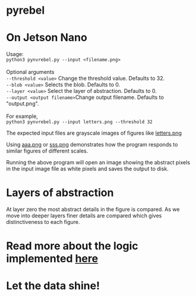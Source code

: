 # pyrebel
# On Jetson Nano
Usage:<br>
```python3 pynvrebel.py --input <filename.png>```<br><br>
Optional arguments<br>
```--threshold <value>``` Change the threshold value. Defaults to 32.<br>
```--blob <value>``` Selects the blob. Defaults to 0.<br>
```--layer <value>``` Select the layer of abstraction. Defaults to 0.<br>
```--output <output filename>```Change output filename. Defaults to "output.png".<br><br>
For example,<br>
```python3 pynvrebel.py --input letters.png --threshold 32```<br>

The expected input files are grayscale images of figures like <a href="https://github.com/ps-nithin/pyrebel/blob/main/letters.png">letters.png</a><br>

Using <a href="https://github.com/ps-nithin/pyrebel/blob/main/aaa.png">aaa.png</a> or <a href="https://github.com/ps-nithin/pyrebel/blob/main/sss.png">sss.png</a> demonstrates how the program responds to similar figures of different scales.<br>

Running the above program will open an image showing the abstract pixels in the input image file as white pixels and saves the output to disk.
# Layers of abstraction
At layer zero the most abstract details in the figure is compared. As we move into deeper layers finer details are compared which gives distinctiveness to each figure.
# Read more about the logic implemented <a href="https://github.com/ps-nithin/pyrebel/blob/main/abstract.pdf">here</a>

# Let the data shine!
